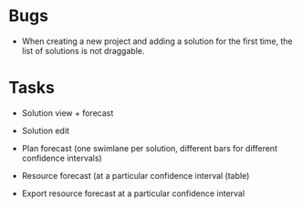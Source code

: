 # Bugs

* When creating a new project and adding a solution for the first time, the
  list of solutions is not draggable.

# Tasks

* Solution view + forecast
* Solution edit

* Plan forecast (one swimlane per solution, different bars for different confidence intervals)
* Resource forecast (at a particular confidence interval (table)
* Export resource forecast at a particular confidence interval

